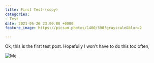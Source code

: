 ```yaml
---
title: First Test-(copy)
categories:
- Test
date: 2021-06-26 23:00:00 +0000
feature_image: https://picsum.photos/1400/600?grayscale&blur=2

---
```

Ok, this is the first test post. Hopefully I won't have to do this too often,

![Me](https://res.cloudinary.com/paddysplace/image/upload/v1624693716/me.jpg)